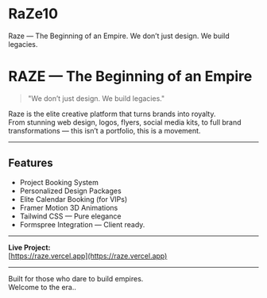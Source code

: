 # RaZe10
Raze — The Beginning of an Empire. We don’t just design. We build legacies.
# RAZE — The Beginning of an Empire

> "We don’t just design. We build legacies."

Raze is the elite creative platform that turns brands into royalty.  
From stunning web design, logos, flyers, social media kits, to full brand transformations — this isn’t a portfolio, this is a movement.

---

## Features
- Project Booking System
- Personalized Design Packages
- Elite Calendar Booking (for VIPs)
- Framer Motion 3D Animations
- Tailwind CSS — Pure elegance
- Formspree Integration — Client ready.

---

**Live Project:**  
[https://raze.vercel.app](https://raze.vercel.app)

---

Built for those who dare to build empires.  
Welcome to the era..
